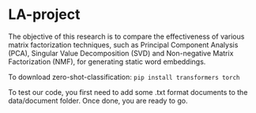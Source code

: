 # LA-project 

The objective of this research is to compare the effectiveness of various matrix factorization techniques, such as Principal Component Analysis (PCA), Singular Value Decomposition (SVD) and Non-negative Matrix Factorization (NMF), for generating static word embeddings.


To download zero-shot-classification:
`pip install transformers torch`

To test our code, you first need to add some .txt format documents to the data/document folder. Once done, you are ready to go.
